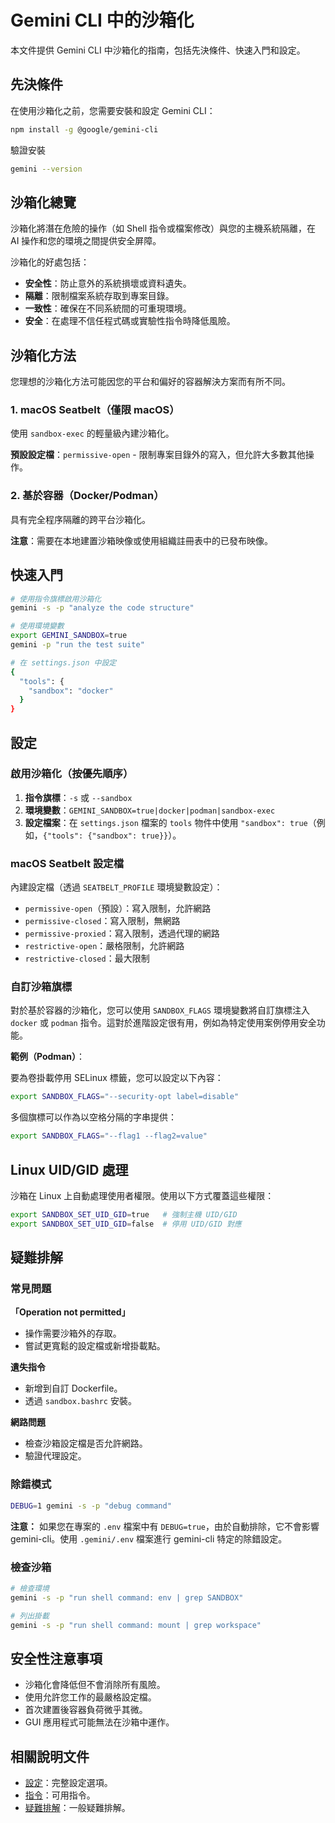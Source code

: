 # Gemini CLI 中的沙箱化

本文件提供 Gemini CLI 中沙箱化的指南，包括先決條件、快速入門和設定。

## 先決條件

在使用沙箱化之前，您需要安裝和設定 Gemini CLI：

```bash
npm install -g @google/gemini-cli
```

驗證安裝

```bash
gemini --version
```

## 沙箱化總覽

沙箱化將潛在危險的操作（如 Shell 指令或檔案修改）與您的主機系統隔離，在 AI 操作和您的環境之間提供安全屏障。

沙箱化的好處包括：

- **安全性**：防止意外的系統損壞或資料遺失。
- **隔離**：限制檔案系統存取到專案目錄。
- **一致性**：確保在不同系統間的可重現環境。
- **安全**：在處理不信任程式碼或實驗性指令時降低風險。

## 沙箱化方法

您理想的沙箱化方法可能因您的平台和偏好的容器解決方案而有所不同。

### 1. macOS Seatbelt（僅限 macOS）

使用 `sandbox-exec` 的輕量級內建沙箱化。

**預設設定檔**：`permissive-open` - 限制專案目錄外的寫入，但允許大多數其他操作。

### 2. 基於容器（Docker/Podman）

具有完全程序隔離的跨平台沙箱化。

**注意**：需要在本地建置沙箱映像或使用組織註冊表中的已發布映像。

## 快速入門

```bash
# 使用指令旗標啟用沙箱化
gemini -s -p "analyze the code structure"

# 使用環境變數
export GEMINI_SANDBOX=true
gemini -p "run the test suite"

# 在 settings.json 中設定
{
  "tools": {
    "sandbox": "docker"
  }
}
```

## 設定

### 啟用沙箱化（按優先順序）

1. **指令旗標**：`-s` 或 `--sandbox`
2. **環境變數**：`GEMINI_SANDBOX=true|docker|podman|sandbox-exec`
3. **設定檔案**：在 `settings.json` 檔案的 `tools` 物件中使用 `"sandbox": true`（例如，`{"tools": {"sandbox": true}}`）。

### macOS Seatbelt 設定檔

內建設定檔（透過 `SEATBELT_PROFILE` 環境變數設定）：

- `permissive-open`（預設）：寫入限制，允許網路
- `permissive-closed`：寫入限制，無網路
- `permissive-proxied`：寫入限制，透過代理的網路
- `restrictive-open`：嚴格限制，允許網路
- `restrictive-closed`：最大限制

### 自訂沙箱旗標

對於基於容器的沙箱化，您可以使用 `SANDBOX_FLAGS` 環境變數將自訂旗標注入 `docker` 或 `podman` 指令。這對於進階設定很有用，例如為特定使用案例停用安全功能。

**範例（Podman）**：

要為卷掛載停用 SELinux 標籤，您可以設定以下內容：

```bash
export SANDBOX_FLAGS="--security-opt label=disable"
```

多個旗標可以作為以空格分隔的字串提供：

```bash
export SANDBOX_FLAGS="--flag1 --flag2=value"
```

## Linux UID/GID 處理

沙箱在 Linux 上自動處理使用者權限。使用以下方式覆蓋這些權限：

```bash
export SANDBOX_SET_UID_GID=true   # 強制主機 UID/GID
export SANDBOX_SET_UID_GID=false  # 停用 UID/GID 對應
```

## 疑難排解

### 常見問題

**「Operation not permitted」**

- 操作需要沙箱外的存取。
- 嘗試更寬鬆的設定檔或新增掛載點。

**遺失指令**

- 新增到自訂 Dockerfile。
- 透過 `sandbox.bashrc` 安裝。

**網路問題**

- 檢查沙箱設定檔是否允許網路。
- 驗證代理設定。

### 除錯模式

```bash
DEBUG=1 gemini -s -p "debug command"
```

**注意：** 如果您在專案的 `.env` 檔案中有 `DEBUG=true`，由於自動排除，它不會影響 gemini-cli。使用 `.gemini/.env` 檔案進行 gemini-cli 特定的除錯設定。

### 檢查沙箱

```bash
# 檢查環境
gemini -s -p "run shell command: env | grep SANDBOX"

# 列出掛載
gemini -s -p "run shell command: mount | grep workspace"
```

## 安全性注意事項

- 沙箱化會降低但不會消除所有風險。
- 使用允許您工作的最嚴格設定檔。
- 首次建置後容器負荷微乎其微。
- GUI 應用程式可能無法在沙箱中運作。

## 相關說明文件

- [設定](./cli/configuration.md)：完整設定選項。
- [指令](./cli/commands.md)：可用指令。
- [疑難排解](./troubleshooting.md)：一般疑難排解。

